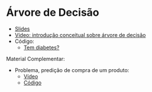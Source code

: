 # Árvore de Decisão 
* [Slides](https://docs.google.com/presentation/d/1IOQGZS21VcNK8GHDCT5IoaeOPbEBEtSYGcZr-Lm7AxQ/edit?usp=sharing)
* [Vídeo: introdução conceitual sobre árvore de decisão](https://youtu.be/UktH9kZm-w0) 
* Código:
  * [Tem diabetes?](https://colab.research.google.com/drive/1ISIObTt9PCeW950jotNgRWkjmdhdMfcN?usp=sharing)
 
Material Complementar:
* Problema, predição de compra de um produto:
  * [Vídeo](https://youtu.be/NWqdl3vw5YE)
  * [Código](https://colab.research.google.com/drive/1YVy68Eo9Mf5r5qijp7orxFxjUNTsc6Q3?usp=sharing) 
